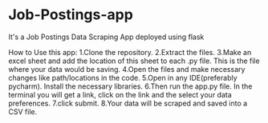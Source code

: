 # Job-Postings-app
It's a Job Postings Data Scraping App deployed using flask

How to Use this app:
1.Clone the repository.
2.Extract the files.
3.Make an excel sheet and add the location of this sheet to each .py file. This is the file where your data would be saving.
4.Open the files and make necessary changes like path/locations in the code.
5.Open in any IDE(preferably pycharm). Install the necessary libraries.
6.Then run the app.py file. In the terminal you will get a link, click on the link and the select your data preferences.
7.click submit.
8.Your data will be scraped and saved into a CSV file.
